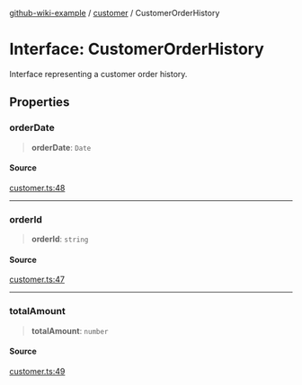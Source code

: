 [github-wiki-example](../wiki/Home) / [customer](../wiki/customer) / CustomerOrderHistory

# Interface: CustomerOrderHistory

Interface representing a customer order history.

## Properties

### orderDate

> **orderDate**: `Date`

#### Source

[customer.ts:48](https://github.com/tgreyuk/typedoc-plugin-markdown-examples/blob/4bb8c5d/examples/04-typedoc-github-wiki-theme/src/customer.ts#L48)

***

### orderId

> **orderId**: `string`

#### Source

[customer.ts:47](https://github.com/tgreyuk/typedoc-plugin-markdown-examples/blob/4bb8c5d/examples/04-typedoc-github-wiki-theme/src/customer.ts#L47)

***

### totalAmount

> **totalAmount**: `number`

#### Source

[customer.ts:49](https://github.com/tgreyuk/typedoc-plugin-markdown-examples/blob/4bb8c5d/examples/04-typedoc-github-wiki-theme/src/customer.ts#L49)
